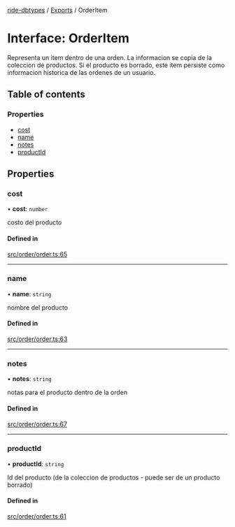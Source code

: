 [ride-dbtypes](../README.md) / [Exports](../modules.md) / OrderItem

# Interface: OrderItem

Representa un item dentro de una orden.  La informacion se copia de la
coleccion de productos.  Si el producto es borrado, este item persiste
como informacion historica de las ordenes de un usuario.

## Table of contents

### Properties

- [cost](OrderItem.md#cost)
- [name](OrderItem.md#name)
- [notes](OrderItem.md#notes)
- [productId](OrderItem.md#productid)

## Properties

### cost

• **cost**: `number`

costo del producto

#### Defined in

[src/order/order.ts:65](https://github.com/gatitolabs/ride-dbtypes/blob/52eebc1/src/order/order.ts#L65)

___

### name

• **name**: `string`

nombre del producto

#### Defined in

[src/order/order.ts:63](https://github.com/gatitolabs/ride-dbtypes/blob/52eebc1/src/order/order.ts#L63)

___

### notes

• **notes**: `string`

notas para el producto dentro de la orden

#### Defined in

[src/order/order.ts:67](https://github.com/gatitolabs/ride-dbtypes/blob/52eebc1/src/order/order.ts#L67)

___

### productId

• **productId**: `string`

Id del producto (de la coleccion de productos - puede ser de un producto borrado)

#### Defined in

[src/order/order.ts:61](https://github.com/gatitolabs/ride-dbtypes/blob/52eebc1/src/order/order.ts#L61)
